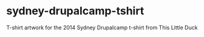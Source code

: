 sydney-drupalcamp-tshirt
========================

T-shirt artwork for the 2014 Sydney Drupalcamp t-shirt from This Little Duck

